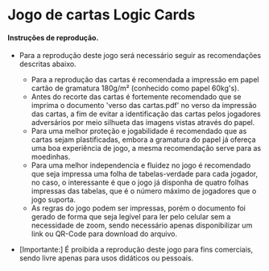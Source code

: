 # Jogo de cartas Logic Cards

#### Instruções de reprodução.
* Para a reprodução deste jogo será necessário seguir as recomendações descritas abaixo.

    * Para a reprodução das cartas é recomendada a impressão em papel cartão de gramatura 180g/m² (conhecido como papel 60kg's).
    * Antes do recorte das cartas é fortemente recomendado que se imprima o documento 'verso das cartas.pdf' no verso da impressão das cartas, a fim de evitar a identificação das cartas pelos jogadores adversários por meio silhueta das imagens vistas através do papel.
    * Para uma melhor proteção e jogabilidade é recomendado que as cartas sejam plastificadas, embora a gramatura do papel já ofereça uma boa experiência de jogo, a mesma recomendação serve para as moedinhas.
    * Para uma melhor independencia e fluidez no jogo é recomendado que seja impressa uma folha de tabelas-verdade para cada jogador, no caso, o interessante é que o jogo já disponha de quatro folhas impressas das tabelas, que é o número máximo de jogadores que o jogo suporta.
    * As regras do jogo podem ser impressas, porém o documento foi gerado de forma que seja legível para ler pelo celular sem a necessidade de zoom, sendo necessário apenas disponibilizar um link ou QR-Code para download do arquivo.

* [Importante:] É proibida a reprodução deste jogo para fins comerciais, sendo livre apenas para usos didáticos ou pessoais.

